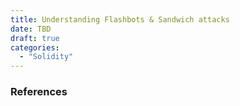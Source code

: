 ```yaml
---
title: Understanding Flashbots & Sandwich attacks
date: TBD
draft: true
categories:
  - "Solidity"
---
```


### References